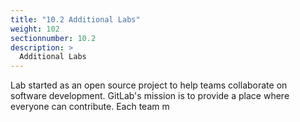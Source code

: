 ```yaml
---
title: "10.2 Additional Labs"
weight: 102
sectionnumber: 10.2
description: >
  Additional Labs
---
```


Lab started as an open source project to help teams collaborate on software development. GitLab's mission is to provide a place where everyone can contribute. Each team m
